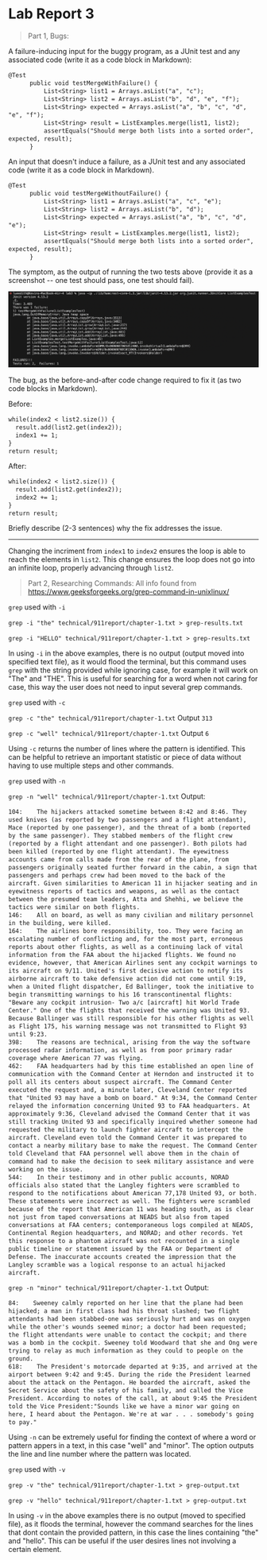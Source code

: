 # Lab Report 3

> Part 1, Bugs:

A failure-inducing input for the buggy program, as a JUnit test and any associated code (write it as a code block in Markdown):

```
@Test
      public void testMergeWithFailure() {
          List<String> list1 = Arrays.asList("a", "c");
          List<String> list2 = Arrays.asList("b", "d", "e", "f");
          List<String> expected = Arrays.asList("a", "b", "c", "d", "e", "f");
          List<String> result = ListExamples.merge(list1, list2);
          assertEquals("Should merge both lists into a sorted order", expected, result);
      }
```

An input that doesn't induce a failure, as a JUnit test and any associated code (write it as a code block in Markdown).

```
@Test
      public void testMergeWithoutFailure() {
          List<String> list1 = Arrays.asList("a", "c", "e");
          List<String> list2 = Arrays.asList("b", "d");
          List<String> expected = Arrays.asList("a", "b", "c", "d", "e");
          List<String> result = ListExamples.merge(list1, list2);
          assertEquals("Should merge both lists into a sorted order", expected, result);
      }
```

The symptom, as the output of running the two tests above (provide it as a screenshot -- one test should pass, one test should fail).

![Image](symptom.png)

The bug, as the before-and-after code change required to fix it (as two code blocks in Markdown).

Before:
```
while(index2 < list2.size()) {
  result.add(list2.get(index2));
  index1 += 1;
}
return result;
```
After:
```
while(index2 < list2.size()) {
  result.add(list2.get(index2));
  index2 += 1;
}
return result;
```

Briefly describe (2-3 sentences) why the fix addresses the issue.
***
Changing the incriment from `index1` to `index2` ensures the loop is able to reach the elements in `list2`. This change ensures the loop does not go into an infinite loop, properly advancing through `list2`.

> Part 2, Researching Commands:
> All info found from https://www.geeksforgeeks.org/grep-command-in-unixlinux/

`grep` used with `-i`

`grep -i "the" technical/911report/chapter-1.txt > grep-results.txt` 

`grep -i "HELLO" technical/911report/chapter-1.txt > grep-results.txt`

In using `-i` in the above examples, there is no output (output moved into specified text file), as it would flood the terminal, but this command uses `grep` with the string provided while ignoring case, for example it will work on "The" and "THE".  This is useful for searching for a word when not caring for case, this way the user does not need to input several grep commands.

`grep` used with `-c`

`grep -c "the" technical/911report/chapter-1.txt` 
Output `313`

`grep -c "well" technical/911report/chapter-1.txt`
Output `6`

Using `-c` returns the number of lines where the pattern is identified. This can be helpful to retrieve an important statistic or piece of data without having to use multiple steps and other commands.

`grep` used with `-n`

`grep -n "well" technical/911report/chapter-1.txt`
Output:
```
104:    The hijackers attacked sometime between 8:42 and 8:46. They used knives (as reported by two passengers and a flight attendant), Mace (reported by one passenger), and the threat of a bomb (reported by the same passenger). They stabbed members of the flight crew (reported by a flight attendant and one passenger). Both pilots had been killed (reported by one flight attendant). The eyewitness accounts came from calls made from the rear of the plane, from passengers originally seated further forward in the cabin, a sign that passengers and perhaps crew had been moved to the back of the aircraft. Given similarities to American 11 in hijacker seating and in eyewitness reports of tactics and weapons, as well as the contact between the presumed team leaders, Atta and Shehhi, we believe the tactics were similar on both flights.
146:    All on board, as well as many civilian and military personnel in the building, were killed.
164:    The airlines bore responsibility, too. They were facing an escalating number of conflicting and, for the most part, erroneous reports about other flights, as well as a continuing lack of vital information from the FAA about the hijacked flights. We found no evidence, however, that American Airlines sent any cockpit warnings to its aircraft on 9/11. United's first decisive action to notify its airborne aircraft to take defensive action did not come until 9:19, when a United flight dispatcher, Ed Ballinger, took the initiative to begin transmitting warnings to his 16 transcontinental flights: "Beware any cockpit intrusion- Two a/c [aircraft] hit World Trade Center." One of the flights that received the warning was United 93. Because Ballinger was still responsible for his other flights as well as Flight 175, his warning message was not transmitted to Flight 93 until 9:23.
398:    The reasons are technical, arising from the way the software processed radar information, as well as from poor primary radar coverage where American 77 was flying.
462:    FAA headquarters had by this time established an open line of communication with the Command Center at Herndon and instructed it to poll all its centers about suspect aircraft. The Command Center executed the request and, a minute later, Cleveland Center reported that "United 93 may have a bomb on board." At 9:34, the Command Center relayed the information concerning United 93 to FAA headquarters. At approximately 9:36, Cleveland advised the Command Center that it was still tracking United 93 and specifically inquired whether someone had requested the military to launch fighter aircraft to intercept the aircraft. Cleveland even told the Command Center it was prepared to contact a nearby military base to make the request. The Command Center told Cleveland that FAA personnel well above them in the chain of command had to make the decision to seek military assistance and were working on the issue.
544:    In their testimony and in other public accounts, NORAD officials also stated that the Langley fighters were scrambled to respond to the notifications about American 77,178 United 93, or both. These statements were incorrect as well. The fighters were scrambled because of the report that American 11 was heading south, as is clear not just from taped conversations at NEADS but also from taped conversations at FAA centers; contemporaneous logs compiled at NEADS, Continental Region headquarters, and NORAD; and other records. Yet this response to a phantom aircraft was not recounted in a single public timeline or statement issued by the FAA or Department of Defense. The inaccurate accounts created the impression that the Langley scramble was a logical response to an actual hijacked aircraft.
```
`grep -n "minor" technical/911report/chapter-1.txt`
Output:
```
84:    Sweeney calmly reported on her line that the plane had been hijacked; a man in first class had his throat slashed; two flight attendants had been stabbed-one was seriously hurt and was on oxygen while the other's wounds seemed minor; a doctor had been requested; the flight attendants were unable to contact the cockpit; and there was a bomb in the cockpit. Sweeney told Woodward that she and Ong were trying to relay as much information as they could to people on the ground.
618:    The President's motorcade departed at 9:35, and arrived at the airport between 9:42 and 9:45. During the ride the President learned about the attack on the Pentagon. He boarded the aircraft, asked the Secret Service about the safety of his family, and called the Vice President. According to notes of the call, at about 9:45 the President told the Vice President:"Sounds like we have a minor war going on here, I heard about the Pentagon. We're at war . . . somebody's going to pay."
```
Using `-n` can be extremely useful for finding the context of where a word or pattern appers in a text, in this case "well" and "minor". The option outputs the line and line number where the pattern was located.

`grep` used with `-v`

`grep -v "the" technical/911report/chapter-1.txt > grep-output.txt`

`grep -v "hello" technical/911report/chapter-1.txt > grep-output.txt`

In using `-v` in the above examples there is no output (moved to specified file), as it floods the terminal, however the command searches for the lines that dont contain the provided pattern, in this case the lines containing "the" and "hello". This can be useful if the user desires lines not involving a certain element.
